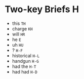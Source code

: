 # Two-key Briefs H

* this `TH`
* charge `KH`
* will `HR`
* he `E`
* uh `HU`
* ? `H-F`
* historical `H-L`
* handgun `H-G`
* had the `H-T`
* had had `H-D`
